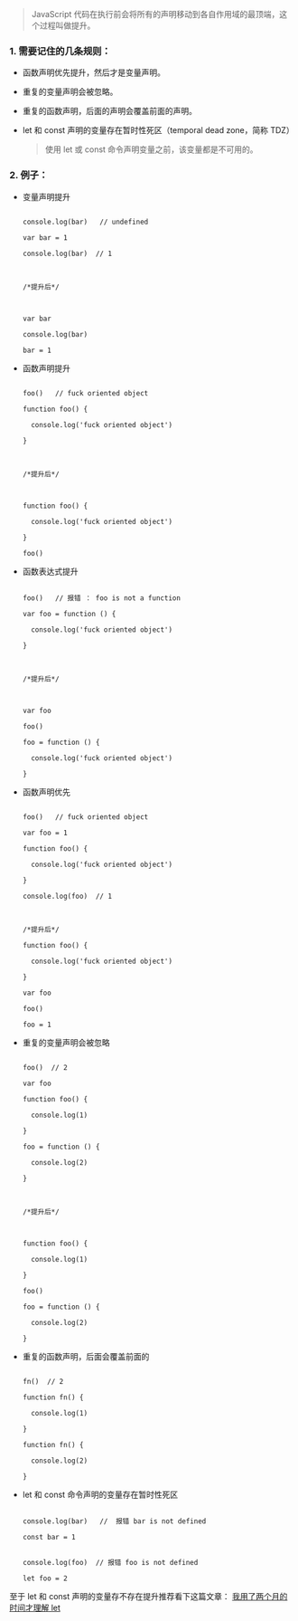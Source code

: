 > JavaScript 代码在执行前会将所有的声明移动到各自作用域的最顶端，这个过程叫做提升。

### 1. 需要记住的几条规则：

- 函数声明优先提升，然后才是变量声明。

- 重复的变量声明会被忽略。

- 重复的函数声明，后面的声明会覆盖前面的声明。

- let 和 const 声明的变量存在暂时性死区（temporal dead zone，简称 TDZ）

  > 使用 let 或 const 命令声明变量之前，该变量都是不可用的。

### 2. 例子：

- 变量声明提升

  ```

  console.log(bar)   // undefined

  var bar = 1

  console.log(bar)  // 1



  /*提升后*/



  var bar

  console.log(bar)

  bar = 1

  ```

- 函数声明提升

  ```

  foo()   // fuck oriented object

  function foo() {

    console.log('fuck oriented object')

  }



  /*提升后*/



  function foo() {

    console.log('fuck oriented object')

  }

  foo()

  ```

- 函数表达式提升

  ```

  foo()   // 报错 ： foo is not a function

  var foo = function () {

    console.log('fuck oriented object')

  }



  /*提升后*/



  var foo

  foo()

  foo = function () {

    console.log('fuck oriented object')

  }

  ```

- 函数声明优先

  ```

  foo()   // fuck oriented object

  var foo = 1

  function foo() {

    console.log('fuck oriented object')

  }

  console.log(foo)  // 1



  /*提升后*/

  function foo() {

    console.log('fuck oriented object')

  }

  var foo

  foo()

  foo = 1

  ```

- 重复的变量声明会被忽略

  ```

  foo()  // 2

  var foo

  function foo() {

    console.log(1)

  }

  foo = function () {

    console.log(2)

  }



  /*提升后*/



  function foo() {

    console.log(1)

  }

  foo()

  foo = function () {

    console.log(2)

  }

  ```

- 重复的函数声明，后面会覆盖前面的

  ```

  fn()  // 2

  function fn() {

    console.log(1)

  }

  function fn() {

    console.log(2)

  }

  ```

- let 和 const 命令声明的变量存在暂时性死区

  ```

  console.log(bar)   //  报错 bar is not defined

  const bar = 1

  ```



  ```

  console.log(foo)  // 报错 foo is not defined

  let foo = 2

  ```

至于 let 和 const 声明的变量存不存在提升推荐看下这篇文章：
[我用了两个月的时间才理解 let](https://zhuanlan.zhihu.com/p/28140450)
